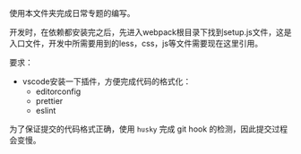 使用本文件夹完成日常专题的编写。

开发时，在依赖都安装完之后，先进入webpack根目录下找到setup.js文件，这是入口文件，开发中所需要用到的less，css，js等文件需要现在这里引用。

要求：

- vscode安装一下插件，方便完成代码的格式化：
  - editorconfig
  - prettier
  - eslint

为了保证提交的代码格式正确，使用 `husky` 完成 git hook 的检测，因此提交过程会变慢。

